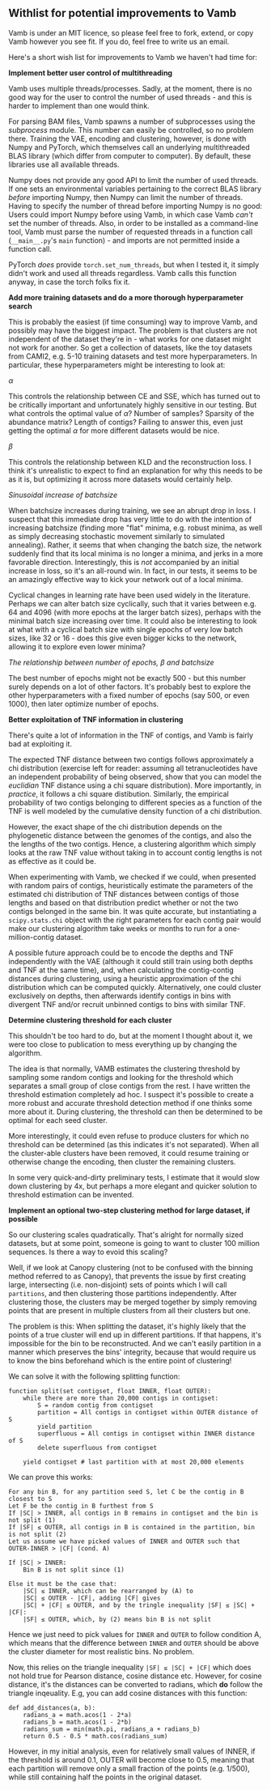 ## Withlist for potential improvements to Vamb

Vamb is under an MIT licence, so please feel free to fork, extend, or copy Vamb however you see fit. If you do, feel free to write us an email.

Here's a short wish list for improvements to Vamb we haven't had time for:

__Implement better user control of multithreading__

Vamb uses multiple threads/processes. Sadly, at the moment, there is no good way for the user to control the number of used threads - and this is harder to implement than one would think.

For parsing BAM files, Vamb spawns a number of subprocesses using the *subprocess* module. This number can easily be controlled, so no problem there. Training the VAE, encoding and clustering, however, is done with Numpy and PyTorch, which themselves call an underlying multithreaded BLAS library (which differ from computer to computer). By default, these libraries use all available threads.

Numpy does not provide any good API to limit the number of used threads. If one sets an environmental variables pertaining to the correct BLAS library *before* importing Numpy, then Numpy can limit the number of threads. Having to specify the number of thread before importing Numpy is no good: Users could import Numpy before using Vamb, in which case Vamb *can't* set the number of threads. Also, in order to be installed as a command-line tool, Vamb must parse the number of requested threads in a function call (`__main__.py`'s `main` function) - and imports are not permitted inside a function call.

PyTorch *does* provide `torch.set_num_threads`, but when I tested it, it simply didn't work and used all threads regardless. Vamb calls this function anyway, in case the torch folks fix it.

__Add more training datasets and do a more thorough hyperparameter search__

This is probably the easiest (if time consuming) way to improve Vamb, and possibly may have the biggest impact. The problem is that clusters are not independent of the dataset they're in - what works for one dataset might not work for another. So get a collection of datasets, like the toy datasets from CAMI2, e.g. 5-10 training datasets and test more hyperparameters. In particular, these hyperparameters might be interesting to look at:

$\alpha$

This controls the relationship between CE and SSE, which has turned out to be critically important and unfortunately highly sensitive in our testing. But what controls the optimal value of $\alpha$? Number of samples? Sparsity of the abundance matrix? Length of contigs? Failing to answer this, even just getting the optimal $\alpha$ for more different datasets would be nice.

$\beta$

This controls the relationship between KLD and the reconstruction loss. I think it's unrealistic to expect to find an explanation for why this needs to be as it is, but optimizing it across more datasets would certainly help.

*Sinusoidal increase of batchsize*

When batchsize increases during training, we see an abrupt drop in loss. I suspect that this immediate drop has very little to do with the intention of increasing batchsize (finding more "flat" minima, e.g. robust minima, as well as simply decreasing stochastic movement similarly to simulated annealing). Rather, it seems that when changing the batch size, the network suddenly find that its local minima is no longer a minima, and jerks in a more favorable direction. Interestingly, this is *not* accompanied by an initial increase in loss, so it's an all-round win. In fact, in our tests, it seems to be an amazingly effective way to kick your network out of a local minima.

Cyclical changes in learning rate have been used widely in the literature. Perhaps we can alter batch size cyclically, such that it varies between e.g. 64 and 4096 (with more epochs at the larger batch sizes), perhaps with the minimal batch size increasing over time. It could also be interesting to look at what with a cyclical batch size with single epochs of very low batch sizes, like 32 or 16 - does this give even bigger kicks to the network, allowing it to explore even lower minima?

*The relationship between number of epochs, $\beta$ and batchsize*

The best number of epochs might not be exactly 500 - but this number surely depends on a lot of other factors. It's probably best to explore the other hyperparameters with a fixed number of epochs (say 500, or even 1000), then later optimize number of epochs.

__Better exploitation of TNF information in clustering__

There's quite a lot of information in the TNF of contigs, and Vamb is fairly bad at exploiting it.

The expected TNF distance between two contigs follows approximately a chi distribution (exercise left for reader: assuming all tetranucleotides have an independent probability of being observed, show that you can model the *euclidian* TNF distance using a chi square distribution). More importantly, in *practice*, it follows a chi square distibution. Similarly, the empirical probability of two contigs belonging to different species as a function of the TNF is well modeled by the cumulative density function of a chi distribution.

However, the exact shape of the chi distribution depends on the phylogenetic distance between the genomes of the contigs, and also the the lengths of the two contigs. Hence, a clustering algorithm which simply looks at the raw TNF value without taking in to account contig lengths is not as effective as it could be.

When experimenting with Vamb, we checked if we could, when presented with random pairs of contigs, heuristically estimate the parameters of the estimated chi distribution of TNF distances between contigs of those lengths and based on that distribution predict whether or not the two contigs belonged in the same bin. It was quite accurate, but instantiating a `scipy.stats.chi` object with the right parameters for each contig pair would make our clustering algorithm take weeks or months to run for a one-million-contig dataset.

A possible future approach could be to encode the depths and TNF independently with the VAE (although it could still train using both depths and TNF at the same time), and, when calculating the contig-contig distances during clustering, using a heuristic approximation of the chi distribution which can be computed quickly. Alternatively, one could cluster exclusively on depths, then afterwards identify contigs in bins with divergent TNF and/or recruit unbinned contigs to bins with similar TNF.

__Determine clustering threshold for each cluster__

This shouldn't be too hard to do, but at the moment I thought about it, we were too close to publication to mess everything up by changing the algorithm.

The idea is that normally, VAMB estimates the clustering threshold by sampling some random contigs and looking for the threshold which separates a small group of close contigs from the rest. I have written the threshold estimation completely ad hoc. I suspect it's possible to create a more robust and accurate threshold detection method if one thinks some more about it. During clustering, the threshold can then be determined to be optimal for each seed cluster.

More interestingly, it could even refuse to produce clusters for which no threshold can be determined (as this indicates it's not separated). When all the cluster-able clusters have been removed, it could resume training or otherwise change the encoding, then cluster the remaining clusters.

In some very quick-and-dirty preliminary tests, I estimate that it would slow down clustering by 4x, but perhaps a more elegant and quicker solution to threshold estimation can be invented.

__Implement an optional two-step clustering method for large dataset, if possible__

So our clustering scales quadratically. That's alright for normally sized datasets, but at some point, someone is going to want to cluster 100 million sequences. Is there a way to evoid this scaling?

Well, if we look at Canopy clustering (not to be confused with the binning method referred to as Canopy), that prevents the issue by first creating large, intersecting (i.e. non-disjoint) sets of points which I will call `partitions`, and then clustering those partitions independently. After clustering those, the clusters may be merged together by simply removing points that are present in multiple clusters from all their clusters but one.

The problem is this: When splitting the dataset, it's highly likely that the points of a true cluster will end up in different partitions. If that happens, it's impossible for the bin to be reconstructed. And we can't easily partition in a manner which preserves the bins' integrity, because that would require us to know the bins beforehand which is the entire point of clustering!

We can solve it with the following splitting function:

    function split(set contigset, float INNER, float OUTER):
        while there are more than 20,000 contigs in contigset:
            S = random contig from contigset
            partition = All contigs in contigset within OUTER distance of S
            yield partition
            superfluous = All contigs in contigset within INNER distance of S
            delete superfluous from contigset

        yield contigset # last partition with at most 20,000 elements

We can prove this works:

    For any bin B, for any partition seed S, let C be the contig in B closest to S
    Let F be the contig in B furthest from S
    If |SC| > INNER, all contigs in B remains in contigset and the bin is not split (1)
    If |SF| ≤ OUTER, all contigs in B is contained in the partition, bin is not split (2)
    Let us assume we have picked values of INNER and OUTER such that OUTER-INNER > |CF| (cond. A)

    If |SC| > INNER:
        Bin B is not split since (1)

    Else it must be the case that:
        |SC| ≤ INNER, which can be rearranged by (A) to
        |SC| ≤ OUTER - |CF|, adding |CF| gives
        |SC| + |CF| ≤ OUTER, and by the tringle inequality |SF| ≤ |SC| + |CF|:
        |SF| ≤ OUTER, which, by (2) means bin B is not split

Hence we just need to pick values for `INNER` and `OUTER` to follow condition A, which means that the difference between `INNER` and `OUTER` should be above the cluster diameter for most realistic bins. No problem.

Now, this relies on the triangle inequality `|SF| ≤ |SC| + |CF|` which does not hold true for Pearson distance, cosine distance etc. However, for cosine distance, it's the distances can be converted to radians, which **do** follow the triangle inqeuality. E.g, you can add cosine distances with this function:

    def add_distances(a, b):
        radians_a = math.acos(1 - 2*a)
        radians_b = math.acos(1 - 2*b)
        radians_sum = min(math.pi, radians_a + radians_b)
        return 0.5 - 0.5 * math.cos(radians_sum)

However, in my initial analysis, even for relatively small values of INNER, if the threshold is around 0.1, OUTER will become close to 0.5, meaning that each partition will remove only a small fraction of the points (e.g. 1/500), while still containing half the points in the original dataset.
